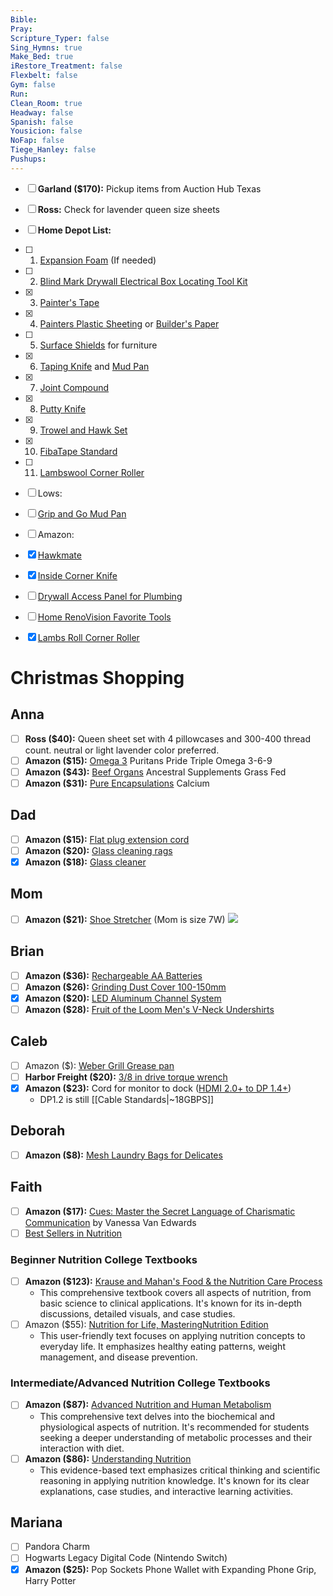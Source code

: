 ```yaml
---
Bible: 
Pray: 
Scripture_Typer: false
Sing_Hymns: true
Make_Bed: true
iRestore_Treatment: false
Flexbelt: false
Gym: false
Run: 
Clean_Room: true
Headway: false
Spanish: false
Yousicion: false
NoFap: false
Tiege_Hanley: false
Pushups:
---
```


- [ ] **Garland ($170):** Pickup items from Auction Hub Texas
- [ ] **Ross:** Check for lavender queen size sheets
- [ ] **Home Depot List:** 
- [ ] 1. [Expansion Foam](https://www.homedepot.com/p/GREAT-STUFF-12-oz-Gaps-and-Cracks-Insulating-Spray-Foam-Sealant-227112/202893728#overlay) (If needed)
- [ ] 2. [Blind Mark Drywall Electrical Box Locating Tool Kit](https://www.homedepot.com/p/Calculated-Industries-Blind-Mark-Drywall-Electrical-Box-Locating-Tool-Kit-4-Pieces-BMWK/100529468)
- [x] 3. [Painter's Tape](https://www.homedepot.com/p/3M-ScotchBlue-1-41-in-x-60-yds-Original-Multi-Surface-Painter-s-Tape-6-Pack-2090-36QC6/100149477)
- [x] 4. [Painters Plastic Sheeting](https://www.homedepot.com/p/HDX-12-ft-W-x-400-ft-L-0-31-mil-High-Density-Painters-Plastic-Sheeting-HSHD12-400/204711644) or [Builder's Paper](https://www.homedepot.com/p/Pratt-Retail-Specialties-2-9-ft-x-140-ft-Brown-Builder-s-Paper-BP1/202696165)
- [ ] 5. [Surface Shields](https://www.homedepot.com/p/SURFACE-SHIELDS-24-in-x-50-ft-Multi-Surface-Protection-Film-MU2450/205187210) for furniture
- [x] 6. [Taping Knife](https://www.homedepot.com/p/Wal-Board-Tools-12-in-Stainless-Steel-Blade-Taping-Knife-020-042-HD/100660210) and [Mud Pan](https://www.homedepot.com/p/ToolPro-12-in-Stainless-Steel-Mud-Pan-with-Non-Slip-Grip-and-Rounded-Edges-TP03076/300176178)
- [x] 7. [Joint Compound](https://www.homedepot.com/p/USG-Sheetrock-Brand-4-5-gal-All-Purpose-Ready-Mixed-Joint-Compound-380501/100321605)
- [x] 8. [Putty Knife](https://www.homedepot.com/p/Hyde-6-in-Black-and-Silver-Flex-Joint-Knife-Hammer-Head-17250/315657795)
- [x] 9. [Trowel and Hawk Set](https://www.homedepot.com/p/DEWALT-0-5-mm-Flex-Curved-Trowel-and-Hawk-Set-DXTT-3-471/319972523)
- [x] 10. [FibaTape Standard](https://www.homedepot.com/p/Saint-Gobain-ADFORS-FibaTape-Standard-White-1-7-8-in-x-500-ft-Self-Adhesive-Mesh-Drywall-Joint-Tape-FDW8662-U/100401004)
- [ ]  11. [Lambswool Corner Roller](https://www.homedepot.com/p/ToolPro-3-in-Corner-Roller-Application-Tool-TP07020/206926489)

- [ ] Lows:
- [ ] [Grip and Go Mud Pan](https://www.lowes.com/pd/Warner-Grip-and-Go-Mud-Pan/5001993023)

- [ ] Amazon:
- [x] [Hawkmate](https://www.amazon.com/dp/B000J3YJSM)
- [x] [Inside Corner Knife](https://www.amazon.com/dp/B08SBZ2T75?linkCode=ssc&tag=homerenovids2-20&creativeASIN=B08SBZ2T75&asc_item-id=amzn1.ideas.O6BBR7OSZ5HA&ref_=aip_sf_list_spv_ofs_mixed_d_asin)
- [ ] [Drywall Access Panel for Plumbing](https://www.amazon.com/dp/B0058I4GZ4?linkCode=ssc&tag=homerenovids2-20&creativeASIN=B0058I4GZ4&asc_item-id=amzn1.ideas.O6BBR7OSZ5HA&ref_=aip_sf_list_spv_ofs_mixed_d_asin&th=1)
- [ ] [Home RenoVision Favorite Tools](https://www.amazon.com/shop/homerenovisiondiy)
- [x] [Lambs Roll Corner Roller](https://www.amazon.com/MARSHALLTOWN-CR3-3-Inch-Corner-Roller/dp/B003A83GQY?crid=2GF54DHN78KP9&keywords=roller+applicator+drywall+corner&qid=1688578051&sprefix=roller+applicator+drywall+corner,aps,217&sr=8-8&linkCode=sl1&tag=ben81-20&linkId=cb137cff5ad5a5764ea06e02ece19984&language=en_US&ref_=as_li_ss_tl)

# Christmas Shopping

## Anna

- [ ] **Ross ($40):** Queen sheet set with 4 pillowcases and 300-400 thread count. neutral or light lavender color preferred.
- [ ] **Amazon ($15):** [Omega 3](https://www.amazon.com/dp/B004R674TI?ref=ppx_pop_mob_ap_share) Puritans Pride Triple Omega 3-6-9
- [ ] **Amazon ($43):** [Beef Organs](https://www.amazon.com/dp/B06XP7Z1KN?ref=ppx_pop_mob_ap_share) Ancestral Supplements Grass Fed
- [ ] **Amazon ($31):** [Pure Encapsulations](https://www.amazon.com/dp/B00172XUWU?ref=ppx_pop_mob_ap_share) Calcium

## Dad

- [ ] **Amazon ($15):** [Flat plug extension cord](https://www.amazon.com/gp/product/B077NQB72S/ref=ppx_yo_dt_b_asin_title_o02_s01?ie=UTF8&th=1)
- [ ] **Amazon ($20):** [Glass cleaning rags](https://www.amazon.com/dp/B019YG8WW8/?coliid=I1TE5LVW7PI7LB&colid=2JZKFTGNBQ2GJ&ref_=list_c_wl_lv_ov_lig_dp_it&th=1)
- [x] **Amazon ($18):** [Glass cleaner](https://www.amazon.com/dp/B01N2MANEH/?coliid=I1BXQ3EV3BDX60&colid=2JZKFTGNBQ2GJ&psc=1&ref_=list_c_wl_lv_ov_lig_dp_it)

## Mom

- [ ] **Amazon ($21):** [Shoe Stretcher](https://www.amazon.com/Eachway-Professional-Premium-Stretcher-Adjustable/dp/B01NAKQEBL/ref=sr_1_3) (Mom is size 7W)
![](https://m.media-amazon.com/images/W/MEDIAX_792452-T2/images/I/71xxZzmUz5L._AC_SL1500_.jpg)

## Brian

- [ ] **Amazon ($36):** [Rechargeable AA Batteries](https://www.amazon.com/gp/product/B07NWWHK1J/ref=ox_sc_act_title_6?smid=ATVPDKIKX0DER&th=1)
- [ ] **Amazon ($26):** [Grinding Dust Cover 100-150mm](https://www.amazon.com/dp/B095GTWHV1/?coliid=I9MOX9WBQ1OR4&colid=1N76BZLDYDM1C&psc=1&ref_=list_c_wl_lv_ov_lig_dp_it)
- [x] **Amazon ($20):** [LED Aluminum Channel System](https://www.amazon.com/gp/product/B01NBC0NI9/ref=ox_sc_act_title_7?smid=ADKC2I5KR5588&th=1)
- [ ] **Amazon ($28):** [Fruit of the Loom Men's V-Neck Undershirts](https://www.amazon.com/Fruit-Loom-Lightweight-Undershirts-Pack-Black/dp/B09XBL7FVT/ref=sr_1_1?crid=2HNJOCA2D686Y&keywords=fruit%2Bof%2Bthe%2Bloom%2Bv%2Bneck&qid=1701142278&s=sporting-goods&sprefix=fruit%2Bof%2Bthe%2Bloom%2Bv%2Bneck%2Csporting%2C100&sr=1-1&th=1&psc=1)

## Caleb

- [ ] Amazon ($): [Weber Grill Grease pan](https://www.amazon.com/dp/B00JSW731A/?coliid=IEOJ53PTG7W3M&colid=3PAYAOJXSOEUP&psc=1&ref_=list_c_wl_lv_ov_lig_dp_it)
- [ ] **Harbor Freight ($20):** [3/8 in drive torque wrench](https://www.harborfreight.com/hand-tools/sockets-ratchets/torque-wrenches/38-in-drive-5-80-ft-lb-click-torque-wrench-63880.html)
- [x] **Amazon ($23):** Cord for monitor to dock ([HDMI 2.0+ to DP 1.4+](https://www.amazon.com/Displayport-Converter-BolAAzuL-Gold-Plated-Connector/dp/B07Q3VDXN8/ref=sr_1_3))
	- DP1.2 is still [[Cable Standards|~18GBPS]]

## Deborah

- [ ] **Amazon ($8):** [Mesh Laundry Bags for Delicates](https://www.amazon.com/Durable-Honeycomb-Mesh-Laundry-Delicates/dp/B0899DQ8H2/ref=sr_1_4_sspa?keywords=Muchfun&qid=1700013397&sr=8-4-spons&sp_csd=d2lkZ2V0TmFtZT1zcF9hdGY&psc=1)

## Faith

- [ ] **Amazon ($17):** [Cues: Master the Secret Language of Charismatic Communication](https://www.amazon.com/Cues-Master-Language-Charismatic-Communication-ebook/dp/B094Z5QBJ2) by Vanessa Van Edwards
- [ ] [Best Sellers in Nutrition](https://www.amazon.com/gp/bestsellers/books/282861/ref=pd_zg_hrsr_books)

### Beginner Nutrition College Textbooks
- [ ] **Amazon ($123):** [Krause and Mahan's Food & the Nutrition Care Process](https://www.amazon.com/Krause-Mahans-Nutrition-Process-Book-ebook/dp/B088B93BBW/ref=tmm_kin_swatch_0?_encoding=UTF8&qid=1703268828&sr=8-4)
	- This comprehensive textbook covers all aspects of nutrition, from basic science to clinical applications. It's known for its in-depth discussions, detailed visuals, and case studies.
- [ ] Amazon ($55): [Nutrition for Life, MasteringNutrition Edition](https://www.amazon.com/Mastering-Nutrition-MyDietAnalysis-Pearson-Standalone/dp/0134007999/ref=sr_1_5)
	- This user-friendly text focuses on applying nutrition concepts to everyday life. It emphasizes healthy eating patterns, weight management, and disease prevention.

### Intermediate/Advanced Nutrition College Textbooks
- [ ] **Amazon ($87):** [Advanced Nutrition and Human Metabolism](https://www.amazon.com/Advanced-Nutrition-Metabolism-Sareen-Gropper-ebook/dp/B08QRL166F/ref=tmm_kin_swatch_0?_encoding=UTF8&qid=1703269107&sr=1-4)
	- This comprehensive text delves into the biochemical and physiological aspects of nutrition. It's recommended for students seeking a deeper understanding of metabolic processes and their interaction with diet.
- [ ] **Amazon ($86):** [Understanding Nutrition](https://www.amazon.com/Understanding-Nutrition-Ellie-Whitney-ebook/dp/B08QRF8BJQ/ref=sr_1_1)
	- This evidence-based text emphasizes critical thinking and scientific reasoning in applying nutrition knowledge. It's known for its clear explanations, case studies, and interactive learning activities.

## Mariana

- [ ] Pandora Charm
- [ ] Hogwarts Legacy Digital Code (Nintendo Switch)
- [x] **Amazon ($25):** Pop Sockets Phone Wallet with Expanding Phone Grip, Harry Potter